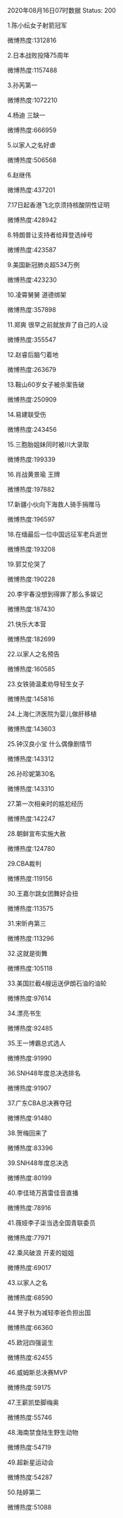 2020年08月16日07时数据
Status: 200

1.陈小纭女子射箭冠军

微博热度:1312816

2.日本战败投降75周年

微博热度:1157488

3.孙芮第一

微博热度:1072210

4.杨迪 三缺一

微博热度:666959

5.以家人之名好虐

微博热度:506568

6.赵继伟

微博热度:437201

7.17日起香港飞北京须持核酸阴性证明

微博热度:428942

8.特朗普让支持者给拜登选绰号

微博热度:423587

9.美国新冠肺炎超534万例

微博热度:423230

10.凌霄舅舅 道德绑架

微博热度:357898

11.郑爽 很早之前就放弃了自己的人设

微博热度:355547

12.赵睿后脑勺着地

微博热度:263679

13.鞍山60岁女子被杀案告破

微博热度:250909

14.易建联受伤

微博热度:243456

15.三胞胎姐妹同时被川大录取

微博热度:199339

16.肖战黄景瑜 王牌

微博热度:197882

17.新疆小伙向下海救人骑手捐赠马

微博热度:196597

18.在缅最后一位中国远征军老兵逝世

微博热度:193208

19.郭艾伦哭了

微博热度:190228

20.李宇春没想到得罪了那么多娱记

微博热度:187430

21.快乐大本营

微博热度:182699

22.以家人之名预告

微博热度:160585

23.女铁骑温柔劝导轻生女子

微博热度:145816

24.上海仁济医院为婴儿做肝移植

微博热度:143603

25.钟汉良小宝 什么偶像剧情节

微博热度:143312

26.孙珍妮第30名

微博热度:143310

27.第一次相亲时的尴尬经历

微博热度:142247

28.朝鲜宣布实施大赦

微博热度:124780

29.CBA裁判

微博热度:119156

30.王嘉尔跳女团舞好会扭

微博热度:113575

31.宋昕冉第三

微博热度:113296

32.这就是街舞

微博热度:105118

33.美国拦截4艘运送伊朗石油的油轮

微博热度:97614

34.漂亮书生

微博热度:92485

35.王一博霸总式选人

微博热度:91990

36.SNH48年度总决选排名

微博热度:91907

37.广东CBA总决赛夺冠

微博热度:91480

38.贺梅回来了

微博热度:83396

39.SNH48年度总决选

微博热度:80199

40.李佳琦万茜雷佳音直播

微博热度:78916

41.薇娅李子柒当选全国青联委员

微博热度:77971

42.乘风破浪 开麦的姐姐

微博热度:69017

43.以家人之名

微博热度:68590

44.贺子秋为减轻李爸负担出国

微博热度:66360

45.欧冠四强诞生

微博热度:62455

46.威姆斯总决赛MVP

微博热度:59175

47.王薪凯垫脚梅奥

微博热度:55746

48.海南禁食陆生野生动物

微博热度:54719

49.超新星运动会

微博热度:54287

50.陆婷第二

微博热度:51088

